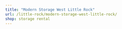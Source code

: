 ```yaml
---
title: "Modern Storage West Little Rock"
url: /little-rock/modern-storage-west-little-rock/
shop: storage rental
---
```

